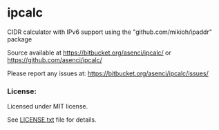 # ipcalc #

CIDR calculator with IPv6 support using the "github.com/mikioh/ipaddr" package

Source available at https://bitbucket.org/asenci/ipcalc/ or https://github.com/asenci/ipcalc/

Please report any issues at: https://bitbucket.org/asenci/ipcalc/issues/


### License: ###

Licensed under MIT license.

See [LICENSE.txt](https://bitbucket.org/asenci/ipcalc/raw/master/LICENSE.txt) file for details.
